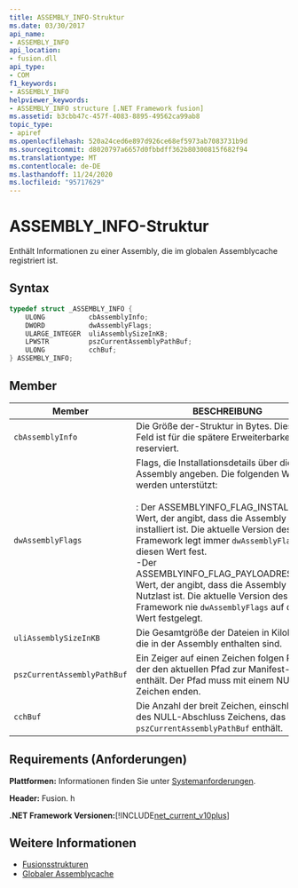 ```yaml
---
title: ASSEMBLY_INFO-Struktur
ms.date: 03/30/2017
api_name:
- ASSEMBLY_INFO
api_location:
- fusion.dll
api_type:
- COM
f1_keywords:
- ASSEMBLY_INFO
helpviewer_keywords:
- ASSEMBLY_INFO structure [.NET Framework fusion]
ms.assetid: b3cbb47c-457f-4083-8895-49562ca99ab8
topic_type:
- apiref
ms.openlocfilehash: 520a24ced6e897d926ce68ef5973ab7083731b9d
ms.sourcegitcommit: d8020797a6657d0fbbdff362b80300815f682f94
ms.translationtype: MT
ms.contentlocale: de-DE
ms.lasthandoff: 11/24/2020
ms.locfileid: "95717629"
---
```

# <a name="assembly_info-structure"></a>ASSEMBLY_INFO-Struktur

Enthält Informationen zu einer Assembly, die im globalen Assemblycache registriert ist.  
  
## <a name="syntax"></a>Syntax  
  
```cpp  
typedef struct _ASSEMBLY_INFO {  
    ULONG           cbAssemblyInfo;  
    DWORD           dwAssemblyFlags;  
    ULARGE_INTEGER  uliAssemblySizeInKB;  
    LPWSTR          pszCurrentAssemblyPathBuf;  
    ULONG           cchBuf;  
} ASSEMBLY_INFO;  
```  
  
## <a name="members"></a>Member  
  
|Member|BESCHREIBUNG|  
|------------|-----------------|  
|`cbAssemblyInfo`|Die Größe der-Struktur in Bytes. Dieses Feld ist für die spätere Erweiterbarkeit reserviert.|  
|`dwAssemblyFlags`|Flags, die Installationsdetails über die Assembly angeben. Die folgenden Werte werden unterstützt:<br /><br /> : Der ASSEMBLYINFO_FLAG_INSTALLED Wert, der angibt, dass die Assembly installiert ist. Die aktuelle Version des-.NET Framework legt immer `dwAssemblyFlags` auf diesen Wert fest.<br />-Der ASSEMBLYINFO_FLAG_PAYLOADRESIDENT Wert, der angibt, dass die Assembly eine Nutzlast ist. Die aktuelle Version des .NET Framework nie `dwAssemblyFlags` auf diesen Wert festgelegt.|  
|`uliAssemblySizeInKB`|Die Gesamtgröße der Dateien in Kilobyte, die in der Assembly enthalten sind.|  
|`pszCurrentAssemblyPathBuf`|Ein Zeiger auf einen Zeichen folgen Puffer, der den aktuellen Pfad zur Manifest-Datei enthält. Der Pfad muss mit einem NULL-Zeichen enden.|  
|`cchBuf`|Die Anzahl der breit Zeichen, einschließlich des NULL-Abschluss Zeichens, das `pszCurrentAssemblyPathBuf` enthält.|  
  
## <a name="requirements"></a>Requirements (Anforderungen)  

 **Plattformen:** Informationen finden Sie unter [Systemanforderungen](../../get-started/system-requirements.md).  
  
 **Header:** Fusion. h  
  
 **.NET Framework Versionen:**[!INCLUDE[net_current_v10plus](../../../../includes/net-current-v10plus-md.md)]  
  
## <a name="see-also"></a>Weitere Informationen

- [Fusionsstrukturen](fusion-structures.md)
- [Globaler Assemblycache](../../app-domains/gac.md)
